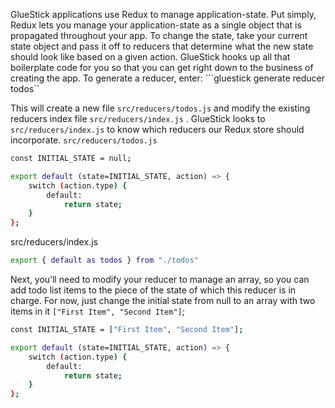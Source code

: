 GlueStick applications use Redux to manage application-state. Put simply, Redux lets you manage your application-state as a single object that is propagated throughout your app. To change the state, take your current state object and pass it off to reducers that determine what the new state should look like based on a given action. GlueStick hooks up all that boilerplate code for you so that you can get right down to the business of creating the app. To generate a reducer, enter: ```gluestick generate reducer todos``

This will create a new file ```src/reducers/todos.js``` and modify the existing reducers index file ```src/reducers/index.js``` . GlueStick looks to ```src/reducers/index.js``` to know which reducers our Redux store should incorporate. ```src/reducers/todos.js```

```bash
const INITIAL_STATE = null;

export default (state=INITIAL_STATE, action) => {
    switch (action.type) {
        default:
            return state;
    }
};

```

src/reducers/index.js

```bash
export { default as todos } from "./todos"
```

Next, you’ll need to modify your reducer to manage an array, so you can add todo list items to the piece of the state of which this reducer is in charge. For now, just change the initial state from null to an array with two items in it 
```["First Item", "Second Item"]```;

```bash
const INITIAL_STATE = ["First Item", "Second Item"];

export default (state=INITIAL_STATE, action) => {
    switch (action.type) {
        default:
            return state;
    }
};
```